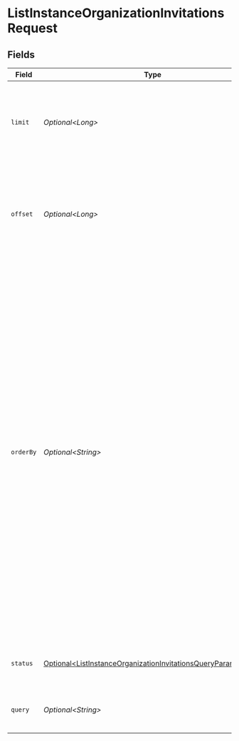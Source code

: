 # ListInstanceOrganizationInvitationsRequest


## Fields

| Field                                                                                                                                                                                                                                                                                                                                                                                                                                                                                                                               | Type                                                                                                                                                                                                                                                                                                                                                                                                                                                                                                                                | Required                                                                                                                                                                                                                                                                                                                                                                                                                                                                                                                            | Description                                                                                                                                                                                                                                                                                                                                                                                                                                                                                                                         |
| ----------------------------------------------------------------------------------------------------------------------------------------------------------------------------------------------------------------------------------------------------------------------------------------------------------------------------------------------------------------------------------------------------------------------------------------------------------------------------------------------------------------------------------- | ----------------------------------------------------------------------------------------------------------------------------------------------------------------------------------------------------------------------------------------------------------------------------------------------------------------------------------------------------------------------------------------------------------------------------------------------------------------------------------------------------------------------------------- | ----------------------------------------------------------------------------------------------------------------------------------------------------------------------------------------------------------------------------------------------------------------------------------------------------------------------------------------------------------------------------------------------------------------------------------------------------------------------------------------------------------------------------------- | ----------------------------------------------------------------------------------------------------------------------------------------------------------------------------------------------------------------------------------------------------------------------------------------------------------------------------------------------------------------------------------------------------------------------------------------------------------------------------------------------------------------------------------- |
| `limit`                                                                                                                                                                                                                                                                                                                                                                                                                                                                                                                             | *Optional\<Long>*                                                                                                                                                                                                                                                                                                                                                                                                                                                                                                                   | :heavy_minus_sign:                                                                                                                                                                                                                                                                                                                                                                                                                                                                                                                  | Applies a limit to the number of results returned.<br/>Can be used for paginating the results together with `offset`.                                                                                                                                                                                                                                                                                                                                                                                                               |
| `offset`                                                                                                                                                                                                                                                                                                                                                                                                                                                                                                                            | *Optional\<Long>*                                                                                                                                                                                                                                                                                                                                                                                                                                                                                                                   | :heavy_minus_sign:                                                                                                                                                                                                                                                                                                                                                                                                                                                                                                                  | Skip the first `offset` results when paginating.<br/>Needs to be an integer greater or equal to zero.<br/>To be used in conjunction with `limit`.                                                                                                                                                                                                                                                                                                                                                                                   |
| `orderBy`                                                                                                                                                                                                                                                                                                                                                                                                                                                                                                                           | *Optional\<String>*                                                                                                                                                                                                                                                                                                                                                                                                                                                                                                                 | :heavy_minus_sign:                                                                                                                                                                                                                                                                                                                                                                                                                                                                                                                  | Allows to return organization invitations in a particular order.<br/>At the moment, you can order the returned organization invitations either by their `created_at` or `email_address`.<br/>In order to specify the direction, you can use the `+/-` symbols prepended in the property to order by.<br/>For example, if you want organization invitations to be returned in descending order according to their `created_at` property, you can use `-created_at`.<br/>If you don't use `+` or `-`, then `+` is implied.<br/>Defaults to `-created_at`. |
| `status`                                                                                                                                                                                                                                                                                                                                                                                                                                                                                                                            | [Optional\<ListInstanceOrganizationInvitationsQueryParamStatus>](../../models/operations/ListInstanceOrganizationInvitationsQueryParamStatus.md)                                                                                                                                                                                                                                                                                                                                                                                    | :heavy_minus_sign:                                                                                                                                                                                                                                                                                                                                                                                                                                                                                                                  | Filter organization invitations based on their status                                                                                                                                                                                                                                                                                                                                                                                                                                                                               |
| `query`                                                                                                                                                                                                                                                                                                                                                                                                                                                                                                                             | *Optional\<String>*                                                                                                                                                                                                                                                                                                                                                                                                                                                                                                                 | :heavy_minus_sign:                                                                                                                                                                                                                                                                                                                                                                                                                                                                                                                  | Filter organization invitations based on their `email_address`                                                                                                                                                                                                                                                                                                                                                                                                                                                                      |